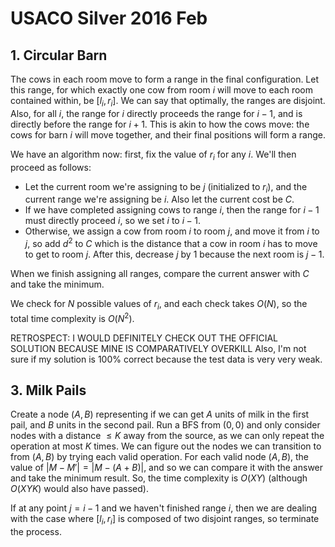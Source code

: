 # USACO Silver 2016 Feb

## 1. Circular Barn
The cows in each room move to form a range in the final configuration. Let this range, for which exactly one cow from room $i$ will move to each room contained within, be $[l_i,r_i]$. We can say that optimally, the ranges are disjoint. Also, for all $i$, the range for $i$ directly proceeds the range for $i-1$, and is directly before the range for $i+1$. This is akin to how the cows move: the cows for barn $i$ will move together, and their final positions will form a range. 

We have an algorithm now: first, fix the value of $r_i$ for any $i$. We'll then proceed as follows:
 - Let the current room we're assigning to be $j$ (initialized to $r_i$), and the current range we're assigning be $i$. Also let the current cost be $C$.
 - If we have completed assigning cows to range $i$, then the range for $i-1$ must directly proceed $i$, so we set $i$ to $i-1$.
 - Otherwise, we assign a cow from room $i$ to room $j$, and move it from $i$ to $j$, so add $d^2$ to $C$ which is the distance that a cow in room $i$ has to move to get to room $j$. After this, decrease $j$ by $1$ because the next room is $j-1$.

When we finish assigning all ranges, compare the current answer with $C$ and take the minimum.

We check for $N$ possible values of $r_i$, and each check takes $O(N)$, so the total time complexity is $O(N^2)$.

RETROSPECT: I WOULD DEFINITELY CHECK OUT THE OFFICIAL SOLUTION BECAUSE MINE IS COMPARATIVELY OVERKILL
Also, I'm not sure if my solution is 100% correct because the test data is very very weak.


## 3. Milk Pails
Create a node $(A,B)$ representing if we can get $A$ units of milk in the first pail, and $B$ units in the second pail. Run a BFS from $(0,0)$ and only consider nodes with a distance $\le{K}$ away from the source, as we can only repeat the operation at most $K$ times. We can figure out the nodes we can transition to from $(A,B)$ by trying each valid operation. For each valid node $(A,B)$, the value of $|M-M'|=|M-(A+B)|$, and so we can compare it with the answer and take the minimum result. So, the time complexity is $O(XY)$ (although $O(XYK)$ would also have passed).

If at any point $j=i-1$ and we haven't finished range $i$, then we are dealing with the case where $[l_i,r_i]$ is composed of two disjoint ranges, so terminate the process.